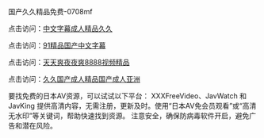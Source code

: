 国产久久精品免费-0708mf
					
点击访问：<a href="https://heiliaoxqkkct.pages.dev">中文字幕成人精品久久</a>

点击访问：<a href="https://heiliaoxwd5i8.pages.dev">91精品国产中文字幕</a>

点击访问：<a href="https://heiliaowzu4ur.pages.dev">天天爽夜夜爽8888视频精品</a>

点击访问：<a href="https://heiliaozj3tjd.pages.dev">久久国产成人精品国产成人亚洲</a>

要找免费的日本AV资源，可以试试以下平台：
XXXFreeVideo、JavWatch 和 JavKing 提供高清内容，无需注册，更新及时。使用“日本AV免会员观看”或“高清无水印”等关键词，帮助快速找到资源。
注意安全，确保防病毒软件开启，避免广告和潜在风险。

<span style="display:none;">[Canonical link](https://github.com/ty20250708/ty10 ）</span>



